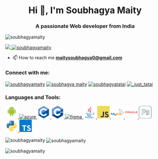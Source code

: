 
<h1 align="center">Hi 👋, I'm Soubhagya Maity</h1>
<h3 align="center">A passionate Web developer from India</h3>

<p align="left"> <img src="https://komarev.com/ghpvc/?username=soubhagyamaity&label=Profile%20views&color=0e75b6&style=flat" alt="soubhagyamaity" /> </p>

<p align="left"> <a href="https://github.com/ryo-ma/github-profile-trophy"><img src="https://cdn.dribbble.com/users/1162077/screenshots/3848914/programmer.gif
<p align="left"> <a href="https://twitter.com/soubhagyamaity" target="blank"><img src="https://img.shields.io/twitter/follow/soubhagyamaity?logo=twitter&style=for-the-badge" alt="soubhagyamaity" /></a> </p>

- 📫 How to reach me **maitysoubhagya0@gmail.com**

<h3 align="left">Connect with me:</h3>
<p align="left">
<a href="https://twitter.com/soubhagyamaity" target="blank"><img align="center" src="https://raw.githubusercontent.com/rahuldkjain/github-profile-readme-generator/master/src/images/icons/Social/twitter.svg" alt="soubhagyamaity" height="30" width="40" /></a>
<a href="https://linkedin.com/in/soubhagya maity" target="blank"><img align="center" src="https://raw.githubusercontent.com/rahuldkjain/github-profile-readme-generator/master/src/images/icons/Social/linked-in-alt.svg" alt="soubhagya maity" height="30" width="40" /></a>
<a href="https://fb.com/soubhagyatatai" target="blank"><img align="center" src="https://raw.githubusercontent.com/rahuldkjain/github-profile-readme-generator/master/src/images/icons/Social/facebook.svg" alt="soubhagyatatai" height="30" width="40" /></a>
<a href="https://instagram.com/_just_tatai" target="blank"><img align="center" src="https://raw.githubusercontent.com/rahuldkjain/github-profile-readme-generator/master/src/images/icons/Social/instagram.svg" alt="_just_tatai" height="30" width="40" /></a>
</p>

<h3 align="left">Languages and Tools:</h3>
<p align="left"> <a href="https://developer.android.com" target="_blank" rel="noreferrer"> <img src="https://raw.githubusercontent.com/devicons/devicon/master/icons/android/android-original-wordmark.svg" alt="android" width="40" height="40"/> </a> <a href="https://azure.microsoft.com/en-in/" target="_blank" rel="noreferrer"> <img src="https://www.vectorlogo.zone/logos/microsoft_azure/microsoft_azure-icon.svg" alt="azure" width="40" height="40"/> </a> <a href="https://www.cprogramming.com/" target="_blank" rel="noreferrer"> <img src="https://raw.githubusercontent.com/devicons/devicon/master/icons/c/c-original.svg" alt="c" width="40" height="40"/> </a> <a href="https://www.w3schools.com/cpp/" target="_blank" rel="noreferrer"> <img src="https://raw.githubusercontent.com/devicons/devicon/master/icons/cplusplus/cplusplus-original.svg" alt="cplusplus" width="40" height="40"/> </a> <a href="https://www.figma.com/" target="_blank" rel="noreferrer"> <img src="https://www.vectorlogo.zone/logos/figma/figma-icon.svg" alt="figma" width="40" height="40"/> </a> <a href="https://www.java.com" target="_blank" rel="noreferrer"> <img src="https://raw.githubusercontent.com/devicons/devicon/master/icons/java/java-original.svg" alt="java" width="40" height="40"/> </a> <a href="https://developer.mozilla.org/en-US/docs/Web/JavaScript" target="_blank" rel="noreferrer"> <img src="https://raw.githubusercontent.com/devicons/devicon/master/icons/javascript/javascript-original.svg" alt="javascript" width="40" height="40"/> </a> <a href="https://www.mysql.com/" target="_blank" rel="noreferrer"> <img src="https://raw.githubusercontent.com/devicons/devicon/master/icons/mysql/mysql-original-wordmark.svg" alt="mysql" width="40" height="40"/> </a> <a href="https://www.oracle.com/" target="_blank" rel="noreferrer"> <img src="https://raw.githubusercontent.com/devicons/devicon/master/icons/oracle/oracle-original.svg" alt="oracle" width="40" height="40"/> </a> <a href="https://www.photoshop.com/en" target="_blank" rel="noreferrer"> <img src="https://raw.githubusercontent.com/devicons/devicon/master/icons/photoshop/photoshop-line.svg" alt="photoshop" width="40" height="40"/> </a> <a href="https://www.python.org" target="_blank" rel="noreferrer"> <img src="https://raw.githubusercontent.com/devicons/devicon/master/icons/python/python-original.svg" alt="python" width="40" height="40"/> </a> <a href="https://www.typescriptlang.org/" target="_blank" rel="noreferrer"> <img src="https://raw.githubusercontent.com/devicons/devicon/master/icons/typescript/typescript-original.svg" alt="typescript" width="40" height="40"/> </a> </p>

<p><img align="left" src="https://github-readme-stats.vercel.app/api/top-langs?username=soubhagyamaity&show_icons=true&locale=en&layout=compact" alt="soubhagyamaity" /></p>

<p>&nbsp;<img align="center" src="https://github-readme-stats.vercel.app/api?username=soubhagyamaity&show_icons=true&locale=en" alt="soubhagyamaity" /></p>

<p><img align="center" src="https://github-readme-streak-stats.herokuapp.com/?user=soubhagyamaity&" alt="soubhagyamaity" /></p>
